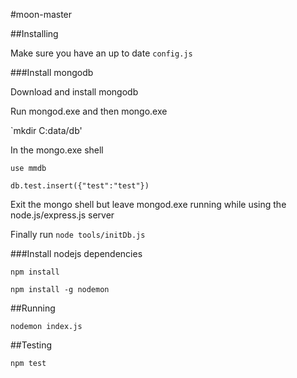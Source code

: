 #moon-master

##Installing

Make sure you have an up to date `config.js`

###Install mongodb

Download and install mongodb

Run mongod.exe and then mongo.exe

`mkdir C:data/db'

In the mongo.exe shell 

`use mmdb`

`db.test.insert({"test":"test"})`

Exit the mongo shell but leave mongod.exe running while using the node.js/express.js server

Finally run `node tools/initDb.js`

###Install nodejs dependencies

`npm install`

`npm install -g nodemon`

##Running

`nodemon index.js`

##Testing

`npm test`
